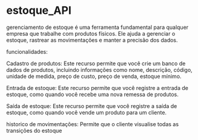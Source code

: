 # estoque_API

gerenciamento de estoque é uma ferramenta fundamental para qualquer empresa que trabalhe com produtos físicos. Ele ajuda a gerenciar o estoque, rastrear as movimentações e manter a precisão dos dados.

funcionalidades:

Cadastro de produtos: Este recurso permite que você crie um banco de dados de produtos, incluindo informações como nome, descrição, código, unidade de medida, preço de custo, preço de venda, estoque mínimo.

Entrada de estoque: Este recurso permite que você registre a entrada de estoque, como quando você recebe uma nova remessa de produtos.

Saída de estoque: Este recurso permite que você registre a saída de estoque, como quando você vende um produto para um cliente.

historico de movimentações: Permite que o cliente visualise todas as transições do estoque
